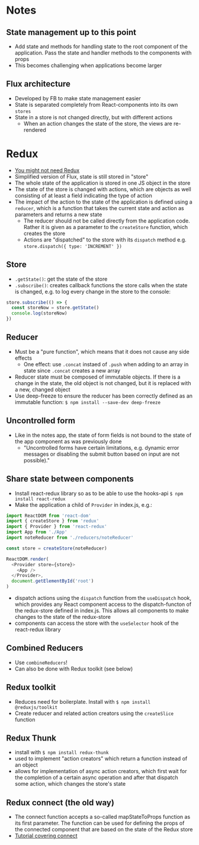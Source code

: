 # Notes

## State management up to this point
* Add state and methods for handling state to the root component of the application. Pass the state and handler methods to the components with props
* This becomes challenging when applications become larger

## Flux architecture 
* Developed by FB to make state management easier 
* State is separated completely from React-components into its own `stores`
* State in a store is not changed directly, but with different actions
  * When an action changes the state of the store, the views are re-rendered

# Redux
* [You might not need Redux](https://medium.com/@dan_abramov/you-might-not-need-redux-be46360cf367)
* Simplified version of Flux, state is still stored in "store"
* The whole state of the application is stored in one JS object in the store
* The state of the store is changed with actions, which are objects as well consisting of at least a field indicating the type of action
* The impact of the action to the state of the application is defined using a `reducer`, which is a function that takes the current state and action as parameters and returns a new state
  * The reducer should not be called directly from the application code. Rather it is given as a parameter to the  `createStore` function, which creates the store
  * Actions are "dispatched" to the store with its `dispatch` method e.g. `store.dispatch({ type: 'INCREMENT' })`

## Store
* `.getState()`: get the state of the store
* `.subscribe()`: creates callback functions the store calls when the state is changed, e.g. to log every change in the store to the console: 
```js
store.subscribe(() => {
  const storeNow = store.getState()
  console.log(storeNow)
})
```

## Reducer
* Must be a "pure function", which means that it does not cause any side effects
  * One effect: use `.concat` instaed of `.push` when adding to an array in state since `.concat` creates a new array
* Reducer state must be composed of immutable objects. If there is a change in the state, the old object is not changed, but it is replaced with a new, changed object
* Use deep-freeze to ensure the reducer has been correctly defined as an immutable function: `$ npm install --save-dev deep-freeze`

## Uncontrolled form
* Like in the notes app, the state of form fields is not bound to the state of the app component as was previously done
  * "Uncontrolled forms have certain limitations, e.g. dynamic error messages or disabling the submit button based on input are not possible)."

## Share state between components
* Install react-redux library so as to be able to use the hooks-api `$ npm install react-redux`
* Make the application a child of `Provider` in index.js, e.g.: 
```js
import ReactDOM from 'react-dom'
import { createStore } from 'redux'
import { Provider } from 'react-redux'
import App from './App'
import noteReducer from './reducers/noteReducer'

const store = createStore(noteReducer)

ReactDOM.render(
  <Provider store={store}>
    <App />
  </Provider>,
  document.getElementById('root')
)
```
* dispatch actions using the `dispatch` function from the `useDispatch` hook, which provides any React component access to the dispatch-functon of the redux-store defined in index.js. This allows all components to make changes to the state of the redux-store
* components can access the store with the `useSelector` hook of the react-redux library

## Combined Reducers
* Use `combineReducers`!
* Can also be done with Redux toolkit (see below)

## Redux toolkit
* Reduces need for boilerplate. Install with `$ npm install @reduxjs/toolkit`
* Create reducer and related action creators using the `createSlice` function

## Redux Thunk
* install with `$ npm install redux-thunk`
* used to implement "action creators" which return a function instead of an object
* allows for implementation of async action creators, which first wait for the completion of a certain async operation and after that dispatch some action, which changes the store's state

## Redux connect (the old way)
* The connect function accepts a so-called mapStateToProps function as its first parameter. The function can be used for defining the props of the connected component that are based on the state of the Redux store
* [Tutorial covering connect](https://egghead.io/courses/fundamentals-of-redux-course-from-dan-abramov-bd5cc867)